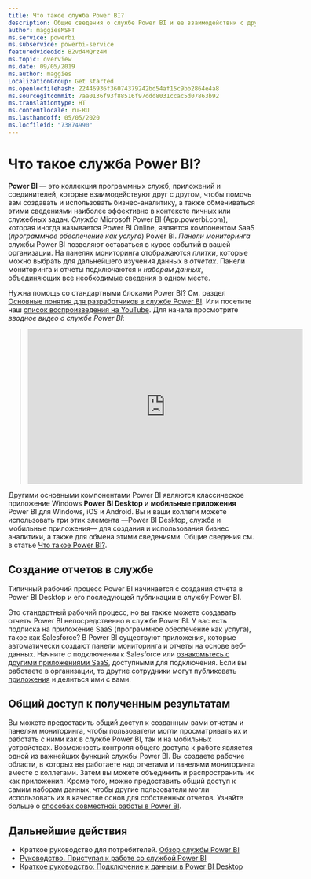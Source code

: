 ```yaml
---
title: Что такое служба Power BI?
description: Общие сведения о службе Power BI и ее взаимодействии с другими компонентами Power BI.
author: maggiesMSFT
ms.service: powerbi
ms.subservice: powerbi-service
featuredvideoid: B2vd4MQrz4M
ms.topic: overview
ms.date: 09/05/2019
ms.author: maggies
LocalizationGroup: Get started
ms.openlocfilehash: 22446936f36074379242bd54af15c9bb2864e4a8
ms.sourcegitcommit: 7aa0136f93f88516f97ddd8031ccac5d07863b92
ms.translationtype: HT
ms.contentlocale: ru-RU
ms.lasthandoff: 05/05/2020
ms.locfileid: "73874990"
---
```

# <a name="what-is-the-power-bi-service"></a>Что такое служба Power BI?
**Power BI** — это коллекция программных служб, приложений и соединителей, которые взаимодействуют друг с другом, чтобы помочь вам создавать и использовать бизнес-аналитику, а также обмениваться этими сведениями наиболее эффективно в контексте личных или служебных задач. *Служба* Microsoft Power BI (App.powerbi.com), которая иногда называется Power BI Online, является компонентом SaaS (*программное обеспечение как услуга*) Power BI. *Панели мониторинга* службы Power BI позволяют оставаться в курсе событий в вашей организации. На панелях мониторинга отображаются *плитки*, которые можно выбрать для дальнейшего изучения данных в *отчетах*. Панели мониторинга и отчеты подключаются к *наборам данных*, объединяющих все необходимые сведения в одном месте. 

Нужна помощь со стандартными блоками Power BI? См. раздел [Основные понятия для разработчиков в службе Power BI](service-basic-concepts.md). Или посетите наш [список воспроизведения на YouTube](https://www.youtube.com/playlist?list=PL1N57mwBHtN0JFoKSR0n-tBkUJHeMP2cP). Для начала просмотрите *вводное видео о службе Power BI*:

> 
> <iframe width="560" height="315" src="https://www.youtube.com/embed/B2vd4MQrz4M" frameborder="0" allowfullscreen></iframe>
> 

Другими основными компонентами Power BI являются классическое приложение Windows **Power BI Desktop** и **мобильные приложения** Power BI для Windows, iOS и Android. Вы и ваши коллеги можете использовать три этих элемента &mdash;Power BI Desktop, служба и мобильные приложения&mdash; для создания и использования бизнес аналитики, а также для обмена этими сведениями. Общие сведения см. в статье [Что такое Power BI?](fundamentals/power-bi-overview.md).

## <a name="creating-reports-in-the-service"></a>Создание отчетов в службе
Типичный рабочий процесс Power BI начинается с создания отчета в Power BI Desktop и его последующей публикации в службу Power BI.  

Это стандартный рабочий процесс, но вы также можете создавать отчеты Power BI непосредственно в службе Power BI. У вас есть подписка на приложение SaaS (программное обеспечение как услуга), такое как Salesforce? В Power BI существуют приложения, которые автоматически создают панели мониторинга и отчеты на основе веб-данных. Начните с подключения к Salesforce или [ознакомьтесь с другими приложениями SaaS](service-get-data.md), доступными для подключения. Если вы работаете в организации, то другие сотрудники могут публиковать [приложения](service-create-distribute-apps.md) и делиться ими с вами.

## <a name="sharing-your-findings"></a>Общий доступ к полученным результатам 

Вы можете предоставить общий доступ к созданным вами отчетам и панелям мониторинга, чтобы пользователи могли просматривать их и работать с ними как в службе Power BI, так и на мобильных устройствах. Возможность контроля общего доступа к работе является одной из важнейших функций службы Power BI. Вы создаете рабочие области, в которых вы работаете над отчетами и панелями мониторинга вместе с коллегами. Затем вы можете объединить и распространить их как приложения. Кроме того, можно предоставить общий доступ к самим наборам данных, чтобы другие пользователи могли использовать их в качестве основ для собственных отчетов. Узнайте больше о [способах совместной работы в Power BI](service-how-to-collaborate-distribute-dashboards-reports.md).

## <a name="next-steps"></a>Дальнейшие действия
- Краткое руководство для потребителей. [Обзор службы Power BI](consumer/end-user-experience.md)   
- [Руководство. Приступая к работе со службой Power BI](service-get-started.md)
- [Краткое руководство: Подключение к данным в Power BI Desktop](desktop-quickstart-connect-to-data.md)
